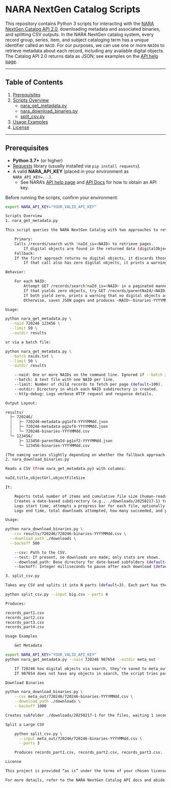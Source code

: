 # NARA NextGen Catalog Scripts

This repository contains Python 3 scripts for interacting with the [NARA NextGen Catalog API 2.0](https://catalog.archives.gov/api/v2/api-docs/), downloading metadata and associated binaries, and splitting CSV outputs. In the NARA NextGen catalog system, every record group, series, item, and subject cataloging term has a unique identifier called an `NAID`. For our purposes, we can use one or more `NAID`s to retrieve metadata about each record, including any available digital objects. The Catalog API 2.0 returns data as JSON; see examples on the [API help page](https://www.archives.gov/research/catalog/help/api).

---

## Table of Contents

1. [Prerequisites](#prerequisites)  
2. [Scripts Overview](#scripts-overview)  
   - [nara_get_metadata.py](#1-nara_get_metadatapy)  
   - [nara_download_binaries.py](#2-nara_download_binariespy)  
   - [split_csv.py](#3-split_csvpy)  
3. [Usage Examples](#usage-examples)  
4. [License](#license)  

---

## Prerequisites

- **Python 3.7+** (or higher)  
- [Requests](https://pypi.org/project/requests/) library (usually installed via `pip install requests`).  
- A valid **NARA_API_KEY** (placed in your environment as `NARA_API_KEY=...`).  
  - See NARA’s [API help page](https://www.archives.gov/research/catalog/help/api) and [API Docs](https://catalog.archives.gov/api/v2/api-docs/) for how to obtain an API key.

Before running the scripts, confirm your environment:
```bash
export NARA_API_KEY="YOUR_VALID_API_KEY"

Scripts Overview
1. nara_get_metadata.py

This script queries the NARA NextGen Catalog with two approaches to retrieve child digital objects for each NAID, one NAID at a time:

    Primary:
    Calls /records/search with ?naId_is=<NAID> to retrieve pages.
        If digital objects are found in the returned data (digitalObjects arrays), it saves JSON pages and creates a CSV.
    Fallback:
    If the first approach returns no digital objects, it discards those results and calls /records/parentNaId/<NAID> with ?page=...&limit=....
        If that call also has zero digital objects, it prints a warning to stdout that no child digital objects exist for the NAID, and produces no CSV or JSON output for it.

Behavior:

    For each NAID:
        Attempt GET /records/search?naId_is=<NAID> in a paginated manner.
        If that yields zero objects, try GET /records/parentNaId/<NAID> in the same paginated style.
        If both yield zero, prints a warning that no digital objects are returned, and does not produce files.
        Otherwise, saves JSON pages and produces <NAID>-binaries-YYYYMMdd.csv in an outdir/NAID/ subdirectory.

Usage:

python nara_get_metadata.py \
  --naid 720246 123456 \
  --limit 50 \
  --outdir results

or via a batch file:

python nara_get_metadata.py \
  --batch naids.txt \
  --limit 50 \
  --outdir results

    --naid: One or more NAIDs on the command line. Ignored if --batch is used.
    --batch: A text file with one NAID per line.
    --limit: Number of child records to fetch per page (default=100).
    --outdir: Directory in which each NAID subdirectory is created.
    --http-debug: Logs verbose HTTP request and response details.

Output Layout:

results/
  ├─ 720246/
  │   ├─ 720246-metadata-pg1of4-YYYYMMdd.json
  │   ├─ 720246-metadata-pg2of4-YYYYMMdd.json
  │   └─ 720246-binaries-YYYYMMdd.csv
  └─ 123456/
      ├─ 123456-parentNaId-pg1of2-YYYYMMdd.json
      └─ 123456-binaries-YYYYMMdd.csv

(The naming varies slightly depending on whether the fallback approach was used.)
2. nara_download_binaries.py

Reads a CSV (from nara_get_metadata.py) with columns:

naId,title,objectUrl,objectFileSize

It:

    Reports total number of items and cumulative file size (human-readable).
    Creates a date-based subdirectory (e.g., ./downloads/20250217-1) to store downloaded files.
    Logs start time, attempts a progress bar for each file, optionally waiting a back-off time (--backoff <ms>) after each download.
    Logs end time, total downloads attempted, how many succeeded, and prints the CSV line numbers of any failed downloads.

Usage:

python nara_download_binaries.py \
  --csv results/720246/720246-binaries-YYYYMMdd.csv \
  --download_path ./downloads \
  --backoff 500

    --csv: Path to the CSV.
    --test: If present, no downloads are made; only stats are shown.
    --download_path: Base directory for date-based subfolders (default=./downloads).
    --backoff: Integer milliseconds to pause after each download (default=0).

3. split_csv.py

Takes any CSV and splits it into N parts (default=3). Each part has the same header row. Usage:

python split_csv.py --input big.csv --parts 4

Produces:

records_part1.csv
records_part2.csv
records_part3.csv
records_part4.csv

Usage Examples

    Get Metadata

export NARA_API_KEY="YOUR_VALID_API_KEY"
python nara_get_metadata.py --naid 720246 987654 --outdir meta_out

    If 720246 has digital objects via search, they’re saved to meta_out/720246/.
    If 987654 does not have any objects in search, the script tries parentNaId/987654. If that also yields none, it logs a warning message.

Download Binaries

python nara_download_binaries.py \
    --csv meta_out/720246/720246-binaries-YYYYMMdd.csv \
    --download_path ./downloads \
    --backoff 1000

Creates subfolder ./downloads/20250217-1 for the files, waiting 1 second between each download.

Split a Large CSV

    python split_csv.py \
      --input meta_out/720246/720246-binaries-YYYYMMdd.csv \
      --parts 3

    Produces records_part1.csv, records_part2.csv, records_part3.csv.

License

This project is provided “as is” under the terms of your chosen license. Feel free to adapt and extend for your use case. We make no guarantees about data completeness, correctness, or performance.

For more details, refer to the NARA NextGen Catalog API docs and abide by any relevant usage policies.